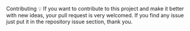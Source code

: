 Contributing 💡
If you want to contribute to this project and make it better with new ideas, your pull request is very welcomed. If you find any issue just put it in the repository issue section, thank you.
